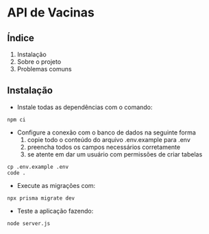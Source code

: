# API de Vacinas

## Índice

1. Instalação
2. Sobre o projeto
3. Problemas comuns

## Instalação

- Instale todas as dependências com o comando:
```
npm ci
```
- Configure a conexão com o banco de dados na seguinte forma
  1. copie todo o conteúdo do arquivo .env.example para .env
  2. preencha todos os campos necessários corretamente
  3. se atente em dar um usuário com permissões de criar tabelas 
```
cp .env.example .env
code .
```
- Execute as migrações com:
```
npx prisma migrate dev
```
- Teste a aplicação fazendo:
```
node server.js
```
